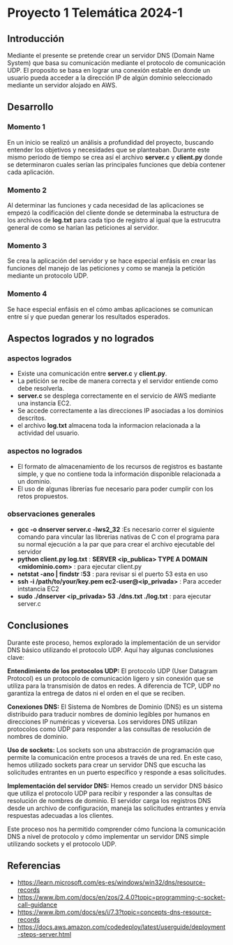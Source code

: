 # Proyecto 1 Telemática 2024-1

## Introducción

Mediante el presente se pretende crear un servidor DNS (Domain Name System) que basa su comunicación mediante el protocolo de comunicación UDP.
El proposito se basa en lograr una conexión estable en donde un usuario pueda acceder a la dirección IP de algún dominio seleccionado mediante un servidor alojado en AWS.

## Desarrollo

### Momento 1
En un inicio se realizó un análisis a profundidad del proyecto, buscando entender los objetivos y necesidades que se planteaban. 
Durante este mismo período de tiempo se crea así el archivo **server.c** y **client.py** donde se determinaron cuales serían las principales funciones que debía contener cada aplicación.

### Momento 2
Al determinar las funciones y cada necesidad de las aplicaciones se empezó la codificación del cliente donde se determinaba la estructura de los archivos de **log.txt** para cada tipo de registro al igual que la estrucutra general de como se harían las peticiones al servidor.

### Momento 3
Se crea la aplicación del servidor y se hace especial enfásis en crear las funciones del manejo de las peticiones y como se maneja la petición mediante un protocolo UDP.

### Momento 4
Se hace especial enfásis en el cómo ambas aplicaciones se comunican entre sí y que puedan generar los resultados esperados.


## Aspectos logrados y no logrados

### aspectos logrados
- Existe una comunicación entre **server.c** y **client.py**.
- La petición se recibe de manera correcta y el servidor entiende como debe resolverla.
- **server.c** se desplega correctamente en el servicio de AWS mediante una instancia EC2.
- Se accede correctamente a las direcciones IP asociadas a los dominios descritos.
- el archivo **log.txt** almacena toda la informacion relacionada a la actividad del usuario.

### aspectos no logrados

- El formato de almacenamiento de los recursos de registros es bastante simple, y que no contiene toda la información disponible relacionada a un dominio.
- El uso de algunas librerías fue necesario para poder cumplir con los retos propuestos.

### observaciones generales

- **gcc -o dnserver server.c -lws2_32**
  :Es necesario correr el siguiente comando para vincular las librerias nativas de C con el programa para su normal ejecución a la par que para crear el archivo ejecutable del servidor
- **python client.py log.txt** : **SERVER <ip_publica> TYPE A DOMAIN <midominio.com>** : para ejecutar client.py
- **netstat -ano | findstr :53** : para revisar si el puerto 53 esta en uso
- **ssh -i /path/to/your/key.pem ec2-user@<ip_privada>** : Para acceder intstancia EC2 
- **sudo ./dnserver <ip_privada> 53 ./dns.txt ./log.txt** : para ejecutar server.c 


## Conclusiones 

Durante este proceso, hemos explorado la implementación de un servidor DNS básico utilizando el protocolo UDP. Aquí hay algunas conclusiones clave:

**Entendimiento de los protocolos UDP:** El protocolo UDP (User Datagram Protocol) es un protocolo de comunicación ligero y sin conexión que se utiliza para la transmisión de datos en redes. A diferencia de TCP, UDP no garantiza la entrega de datos ni el orden en el que se reciben.

**Conexiones DNS:** El Sistema de Nombres de Dominio (DNS) es un sistema distribuido para traducir nombres de dominio legibles por humanos en direcciones IP numéricas y viceversa. Los servidores DNS utilizan protocolos como UDP para responder a las consultas de resolución de nombres de dominio.

**Uso de sockets:** Los sockets son una abstracción de programación que permite la comunicación entre procesos a través de una red. En este caso, hemos utilizado sockets para crear un servidor DNS que escucha las solicitudes entrantes en un puerto específico y responde a esas solicitudes.

**Implementación del servidor DNS:** Hemos creado un servidor DNS básico que utiliza el protocolo UDP para recibir y responder a las consultas de resolución de nombres de dominio. El servidor carga los registros DNS desde un archivo de configuración, maneja las solicitudes entrantes y envía respuestas adecuadas a los clientes.

Este proceso nos ha permitido comprender cómo funciona la comunicación DNS a nivel de protocolo y cómo implementar un servidor DNS simple utilizando sockets y el protocolo UDP.

## Referencias

- https://learn.microsoft.com/es-es/windows/win32/dns/resource-records
- https://www.ibm.com/docs/en/zos/2.4.0?topic=programming-c-socket-call-guidance
- https://www.ibm.com/docs/es/i/7.3?topic=concepts-dns-resource-records
- https://docs.aws.amazon.com/codedeploy/latest/userguide/deployment-steps-server.html
